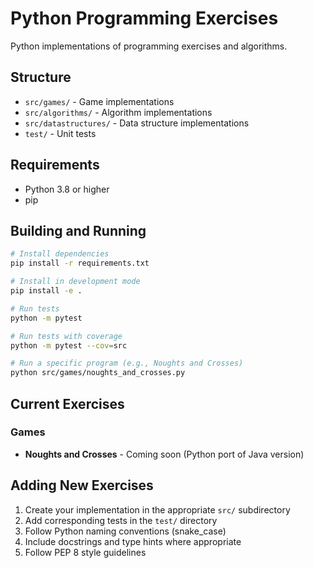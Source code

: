 # Python Programming Exercises

Python implementations of programming exercises and algorithms.

## Structure

- `src/games/` - Game implementations
- `src/algorithms/` - Algorithm implementations  
- `src/datastructures/` - Data structure implementations
- `test/` - Unit tests

## Requirements

- Python 3.8 or higher
- pip

## Building and Running

```bash
# Install dependencies
pip install -r requirements.txt

# Install in development mode
pip install -e .

# Run tests
python -m pytest

# Run tests with coverage
python -m pytest --cov=src

# Run a specific program (e.g., Noughts and Crosses)
python src/games/noughts_and_crosses.py
```

## Current Exercises

### Games
- **Noughts and Crosses** - Coming soon (Python port of Java version)

## Adding New Exercises

1. Create your implementation in the appropriate `src/` subdirectory
2. Add corresponding tests in the `test/` directory
3. Follow Python naming conventions (snake_case)
4. Include docstrings and type hints where appropriate
5. Follow PEP 8 style guidelines